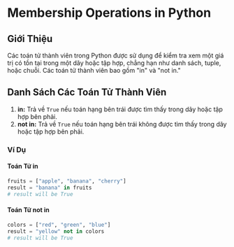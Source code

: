 # Membership Operations in Python

## Giới Thiệu

Các toán tử thành viên trong Python được sử dụng để kiểm tra xem một giá trị có tồn tại trong một dãy hoặc tập hợp, chẳng hạn như danh sách, tuple, hoặc chuỗi. Các toán tử thành viên bao gồm "in" và "not in."

## Danh Sách Các Toán Tử Thành Viên

1. **in:** Trả về `True` nếu toán hạng bên trái được tìm thấy trong dãy hoặc tập hợp bên phải.
2. **not in:** Trả về `True` nếu toán hạng bên trái không được tìm thấy trong dãy hoặc tập hợp bên phải.

### Ví Dụ

#### Toán Tử in

```python
fruits = ["apple", "banana", "cherry"]
result = "banana" in fruits
# result will be True
```

#### Toán Tử not in

```python
colors = ["red", "green", "blue"]
result = "yellow" not in colors
# result will be True
```